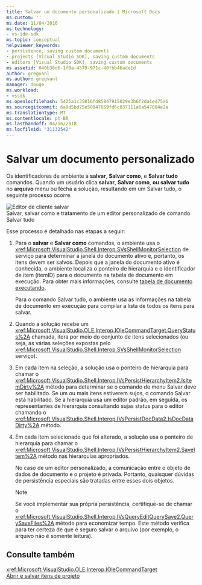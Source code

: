 ```yaml
---
title: Salvar um documento personalizado | Microsoft Docs
ms.custom: ''
ms.date: 11/04/2016
ms.technology:
- vs-ide-sdk
ms.topic: conceptual
helpviewer_keywords:
- persistence, saving custom documents
- projects [Visual Studio SDK], saving custom documents
- editors [Visual Studio SDK], saving custom documents
ms.assetid: 040b36d6-1f0a-4579-971c-40fbb46ade1d
author: gregvanl
ms.author: gregvanl
manager: douge
ms.workload:
- vssdk
ms.openlocfilehash: 5425a1c35816fd85847915029e3b6f2da1ed75a6
ms.sourcegitcommit: 6a9d5bd75e50947659fd6c837111a6a547884e2a
ms.translationtype: MT
ms.contentlocale: pt-BR
ms.lasthandoff: 04/16/2018
ms.locfileid: "31132542"
---
```

# <a name="saving-a-custom-document"></a>Salvar um documento personalizado
Os identificadores de ambiente a **salvar**, **Salvar como**, e **Salvar tudo** comandos. Quando um usuário clica **salvar**, **Salvar como**, **ou salvar tudo** no **arquivo** menu ou fecha a solução, resultando em um Salvar tudo, o seguinte processo ocorre.  
  
 ![Editor de cliente salvar](../../extensibility/internals/media/private.gif "privada")  
Salvar, salvar como e tratamento de um editor personalizado de comando Salvar tudo  
  
 Esse processo é detalhado nas etapas a seguir:  
  
1.  Para o **salvar** e **Salvar como** comandos, o ambiente usa o <xref:Microsoft.VisualStudio.Shell.Interop.SVsShellMonitorSelection> de serviço para determinar a janela do documento ativo e, portanto, os itens devem ser salvos. Depois que a janela do documento ativo é conhecida, o ambiente localiza o ponteiro de hierarquia e o identificador de item (itemID) para o documento na tabela de documento em execução. Para obter mais informações, consulte [tabela de documento executando](../../extensibility/internals/running-document-table.md).  
  
     Para o comando Salvar tudo, o ambiente usa as informações na tabela de documento em execução para compilar a lista de todos os itens para salvar.  
  
2.  Quando a solução recebe um <xref:Microsoft.VisualStudio.OLE.Interop.IOleCommandTarget.QueryStatus%2A> chamada, itera por meio do conjunto de itens selecionados (ou seja, as várias seleções expostas pelo <xref:Microsoft.VisualStudio.Shell.Interop.SVsShellMonitorSelection> serviço).  
  
3.  Em cada item na seleção, a solução usa o ponteiro de hierarquia para chamar o <xref:Microsoft.VisualStudio.Shell.Interop.IVsPersistHierarchyItem2.IsItemDirty%2A> método para determinar se o comando de menu Salvar deve ser habilitado. Se um ou mais itens estiverem sujos, o comando Salvar está habilitado. Se a hierarquia usa um editor padrão, em seguida, os representantes de hierarquia consultando sujas status para o editor chamando o <xref:Microsoft.VisualStudio.Shell.Interop.IVsPersistDocData2.IsDocDataDirty%2A> método.  
  
4.  Em cada item selecionado que foi alterado, a solução usa o ponteiro de hierarquia para chamar o <xref:Microsoft.VisualStudio.Shell.Interop.IVsPersistHierarchyItem2.SaveItem%2A> método nas hierarquias apropriados.  
  
     No caso de um editor personalizado, a comunicação entre o objeto de dados de documento e o projeto é privada. Portanto, quaisquer dúvidas de persistência especiais são tratadas entre esses dois objetos.  
  
    > [!NOTE]
    >  Se você implementar sua própria persistência, certifique-se de chamar o <xref:Microsoft.VisualStudio.Shell.Interop.IVsQueryEditQuerySave2.QuerySaveFiles%2A> método para economizar tempo. Este método verifica para ter certeza de que é seguro salvar o arquivo (por exemplo, o arquivo não é somente leitura).  
  
## <a name="see-also"></a>Consulte também  
 <xref:Microsoft.VisualStudio.OLE.Interop.IOleCommandTarget>   
 [Abrir e salvar itens de projeto](../../extensibility/internals/opening-and-saving-project-items.md)